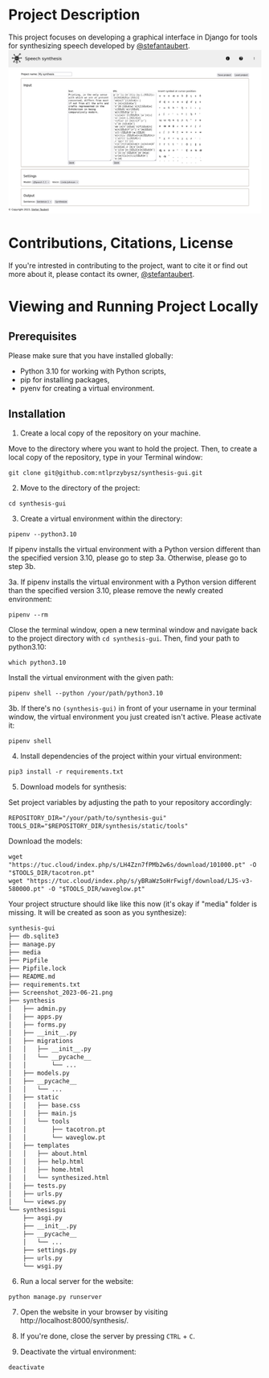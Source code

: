 # Project Description
This project focuses on developing a graphical interface in Django for tools for synthesizing speech developed by [@stefantaubert](https://github.com/stefantaubert).
![Screenshot of the interface from 21.07.2023](screenshots/Screenshot_2023-07-21_home.png)

# Contributions, Citations, License
If you're intrested in contributing to the project, want to cite it or find out more about it, please contact its owner, [@stefantaubert](https://github.com/stefantaubert).

# Viewing and Running Project Locally

## Prerequisites

Please make sure that you have installed globally:
- Python 3.10 for working with Python scripts,
- pip for installing packages,
- pyenv for creating a virtual environment.

## Installation

1. Create a local copy of the repository on your machine. 

Move to the directory where you want to hold the project. Then, to create a local copy of the repository, type in your Terminal window:
```
git clone git@github.com:ntlprzybysz/synthesis-gui.git
```

2. Move to the directory of the project:
```
cd synthesis-gui
```

3. Create a virtual environment within the directory:
```
pipenv --python3.10
```
If pipenv installs the virtual environment with a Python version different than the specified version 3.10, please go to step 3a. Otherwise, please go to step 3b.

3a. If pipenv installs the virtual environment with a Python version different than the specified version 3.10, please remove the newly created environment:
```
pipenv --rm
```
Close the terminal window, open a new terminal window and navigate back to the project directory with `cd synthesis-gui`. Then, find your path to python3.10:
```
which python3.10
```
Install the virtual environment with the given path:
```
pipenv shell --python /your/path/python3.10
```

3b. If there's no `(synthesis-gui)` in front of your username in your terminal window, the virtual environment you just created isn't active. Please activate it:
```
pipenv shell
```

4. Install dependencies of the project within your virtual environment:
```
pip3 install -r requirements.txt
```

5. Download models for synthesis:

Set project variables by adjusting the path to your repository accordingly:
```
REPOSITORY_DIR="/your/path/to/synthesis-gui"
TOOLS_DIR="$REPOSITORY_DIR/synthesis/static/tools"
```
Download the models:
```
wget "https://tuc.cloud/index.php/s/LH4Zzn7fPMb2w6s/download/101000.pt" -O "$TOOLS_DIR/tacotron.pt"
wget "https://tuc.cloud/index.php/s/yBRaWz5oHrFwigf/download/LJS-v3-580000.pt" -O "$TOOLS_DIR/waveglow.pt"
```
Your project structure should like like this now (it's okay if "media" folder is missing. It will be created as soon as you synthesize):
```
synthesis-gui
├── db.sqlite3
├── manage.py
├── media
├── Pipfile
├── Pipfile.lock
├── README.md
├── requirements.txt
├── Screenshot_2023-06-21.png
├── synthesis
│   ├── admin.py
│   ├── apps.py
│   ├── forms.py
│   ├── __init__.py
│   ├── migrations
│   │   ├── __init__.py
│   │   └── __pycache__
│   │       └── ...
│   ├── models.py
│   ├── __pycache__
│   │   └── ...
│   ├── static
│   │   ├── base.css
│   │   ├── main.js
│   │   └── tools
│   │       ├── tacotron.pt
│   │       └── waveglow.pt
│   ├── templates
│   │   ├── about.html
│   │   ├── help.html
│   │   ├── home.html
│   │   └── synthesized.html
│   ├── tests.py
│   ├── urls.py
│   └── views.py
└── synthesisgui
    ├── asgi.py
    ├── __init__.py
    ├── __pycache__
    │   └── ...
    ├── settings.py
    ├── urls.py
    └── wsgi.py
```

6. Run a local server for the website:
```
python manage.py runserver
```

7. Open the website in your browser by visiting http://localhost:8000/synthesis/.

8. If you're done, close the server by pressing `CTRL` + `C`.

9. Deactivate the virtual environment:
```
deactivate
```
